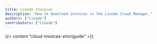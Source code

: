 ```yaml
---
title: Linode Invoices
description: "How to download invoices in the Linode Cloud Manager."
authors: ["Linode"]
contributors: ["Linode"]
---
```


{{< content "cloud-invoices-shortguide" >}}
